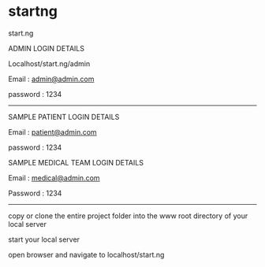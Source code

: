 # startng

start.ng

ADMIN LOGIN DETAILS

Localhost/start.ng/admin

Email : admin@admin.com

password : 1234

*******************************************

SAMPLE PATIENT LOGIN DETAILS

Email : patient@admin.com

password : 1234

SAMPLE MEDICAL TEAM LOGIN DETAILS

Email : medical@admin.com

Password : 1234

*********************************************

copy or clone the entire project folder into the www root directory of your local server

start your local server

open browser and navigate to localhost/start.ng
